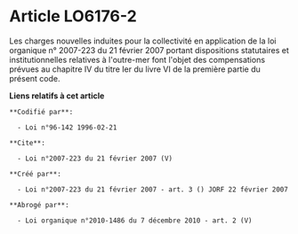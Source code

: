 # Article LO6176-2

Les charges nouvelles induites pour la collectivité en application de la loi organique n° 2007-223 du 21 février 2007 portant
dispositions statutaires et institutionnelles relatives à l'outre-mer font l'objet des compensations prévues au chapitre IV
du titre Ier du livre VI de la première partie du présent code.

**Liens relatifs à cet article**

	**Codifié par**:

	  - Loi n°96-142 1996-02-21

	**Cite**:

	  - Loi n°2007-223 du 21 février 2007 (V)

	**Créé par**:

	  - Loi n°2007-223 du 21 février 2007 - art. 3 () JORF 22 février 2007

	**Abrogé par**:

	  - Loi organique n°2010-1486 du 7 décembre 2010 - art. 2 (V)
